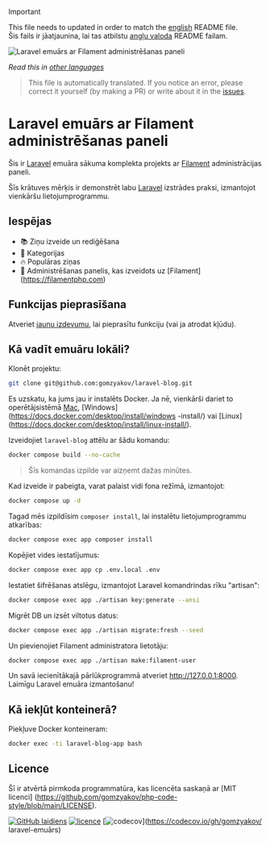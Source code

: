 >[!IMPORTANT]
>This file needs to updated in order to match the [english](/README.md) README file.  
>Šis fails ir jāatjaunina, lai tas atbilstu [angļu valoda](/README.md) README failam.

![Laravel emuārs ar Filament administrēšanas paneli](../docs/social-preview-en.png)

_Read this in [other languages](./Translations.md)_

>This file is automatically translated. If you notice an error, please correct it yourself (by making a PR) or write about it in the [issues](https://github.com/gomzyakov/laravel-blog/issues).

# Laravel emuārs ar Filament administrēšanas paneli

Šis ir [Laravel](https://laravel.com) emuāra sākuma komplekta projekts ar [Filament](https://filamentphp.com) administrācijas paneli.

Šīs krātuves mērķis ir demonstrēt labu [Laravel](https://laravel.com) izstrādes praksi, izmantojot vienkāršu lietojumprogrammu.

## Iespējas

- 📚 Ziņu izveide un rediģēšana
- 🥑 Kategorijas
- 🔥 Populāras ziņas
- 🎉 Administrēšanas panelis, kas izveidots uz [Filament] (https://filamentphp.com)

## Funkcijas pieprasīšana

Atveriet [jaunu izdevumu](https://github.com/gomzyakov/laravel-blog/issues/new), lai pieprasītu funkciju (vai ja atrodat kļūdu).

## Kā vadīt emuāru lokāli?

Klonēt projektu:

```bash
git clone git@github.com:gomzyakov/laravel-blog.git
```

Es uzskatu, ka jums jau ir instalēts Docker. Ja nē, vienkārši dariet to operētājsistēmā [Mac](https://docs.docker.com/desktop/install/mac-install/), [Windows](https://docs.docker.com/desktop/install/windows -install/) vai [Linux] (https://docs.docker.com/desktop/install/linux-install/).

Izveidojiet `laravel-blog` attēlu ar šādu komandu:

```bash
docker compose build --no-cache
```

>Šīs komandas izpilde var aizņemt dažas minūtes.

Kad izveide ir pabeigta, varat palaist vidi fona režīmā, izmantojot:

```bash
docker compose up -d
```

Tagad mēs izpildīsim `composer install`, lai instalētu lietojumprogrammu atkarības:

```bash
docker compose exec app composer install
```

Kopējiet vides iestatījumus:

```bash
docker compose exec app cp .env.local .env
```

Iestatiet šifrēšanas atslēgu, izmantojot Laravel komandrindas rīku "artisan":

```bash
docker compose exec app ./artisan key:generate --ansi
```

Migrēt DB un izsēt viltotus datus:

```bash
docker compose exec app ./artisan migrate:fresh --seed
```

Un pievienojiet Filament administratora lietotāju:

```bash
docker compose exec app ./artisan make:filament-user
```

Un savā iecienītākajā pārlūkprogrammā atveriet http://127.0.0.1:8000. Laimīgu Laravel emuāra izmantošanu!

## Kā iekļūt konteinerā?

Piekļuve Docker konteineram:

```bash
docker exec -ti laravel-blog-app bash
```

## Licence

Šī ir atvērtā pirmkoda programmatūra, kas licencēta saskaņā ar [MIT licenci] (https://github.com/gomzyakov/php-code-style/blob/main/LICENSE).


[![GitHub laidiens](https://img.shields.io/github/release/gomzyakov/laravel-blog.svg)](https://github.com/gomzyakov/laravel-blog/releases/latest)
[![licence](https://img.shields.io/badge/License-MIT-green.svg)](https://github.com/gomzyakov/laravel-blog/blob/development/LICENSE)
[![codecov](https://codecov.io/gh/gomzyakov/laravel-blog/branch/main/graph/badge.svg?token=4CYTVMVUYV)](https://codecov.io/gh/gomzyakov/ laravel-emuārs)
